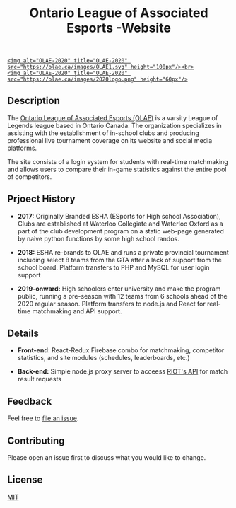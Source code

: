 <h1 align="center"> Ontario League of Associated Esports -Website </h1> <br>
<p align="center">
  <a href="https://olae.ca/">
   
    <img alt="OLAE-2020" title="OLAE-2020" src="https://olae.ca/images/OLAE1.svg" height="100px"/><br>
    <img alt="OLAE-2020" title="OLAE-2020" src="https://olae.ca/images/2020logo.png" height="60px"/>
  </a>
</p>

## Description

The [Ontario League of Associated Esports (OLAE)](https://olae.ca) is a varsity League of Legends league based in Ontario Canada. The organization specializes in assisting with the establishment of in-school clubs and producing professional live tournament coverage on its website and social media platforms.

The site consists of a login system for students with real-time matchmaking and allows users to compare their in-game statistics against the entire pool of competitors. 


## Prjoect History

- **2017:** Originally Branded ESHA (ESports for High school Association), Clubs are established at Waterloo Collegiate and Waterloo Oxford as a part of the club development program on a static web-page generated by naive python functions by some high school randos.

- **2018:** ESHA re-brands to OLAE and runs a private provincial tournament including select 8 teams from the GTA after a lack of support from the school board. Platform transfers to PHP and MySQL for user login support

- **2019-onward:** High schoolers enter university and make the program public, running a pre-season with 12 teams from 6 schools ahead of the 2020 regular season. Platform transfers to node.js and React for real-time matchmaking and API support. 

## Details
- **Front-end:** React-Redux Firebase combo for matchmaking, competitor statistics, and site modules (schedules, leaderboards, etc.)

- **Back-end:** Simple node.js proxy server to acceess [RIOT's API](https://developer.riotgames.com/apis) for match result requests


## Feedback

Feel free to [file an issue](https://github.com/bryanling1/OLAE-website/issues/new).
## Contributing
Please open an issue first to discuss what you would like to change.


## License
[MIT](https://choosealicense.com/licenses/mit/)
